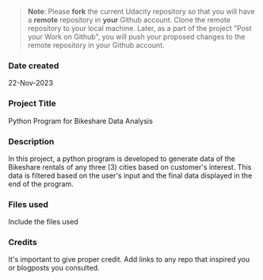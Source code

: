 >**Note**: Please **fork** the current Udacity repository so that you will have a **remote** repository in **your** Github account. Clone the remote repository to your local machine. Later, as a part of the project "Post your Work on Github", you will push your proposed changes to the remote repository in your Github account.

### Date created
22-Nov-2023

### Project Title
Python Program for Bikeshare Data Analysis

### Description
In this project, a python program is developed to generate data of the Bikeshare rentals of any three (3) cities based on customer's interest.
This data is filtered based on the user's input and the final data displayed in the end of the program.

### Files used
Include the files used

### Credits
It's important to give proper credit. Add links to any repo that inspired you or blogposts you consulted.

